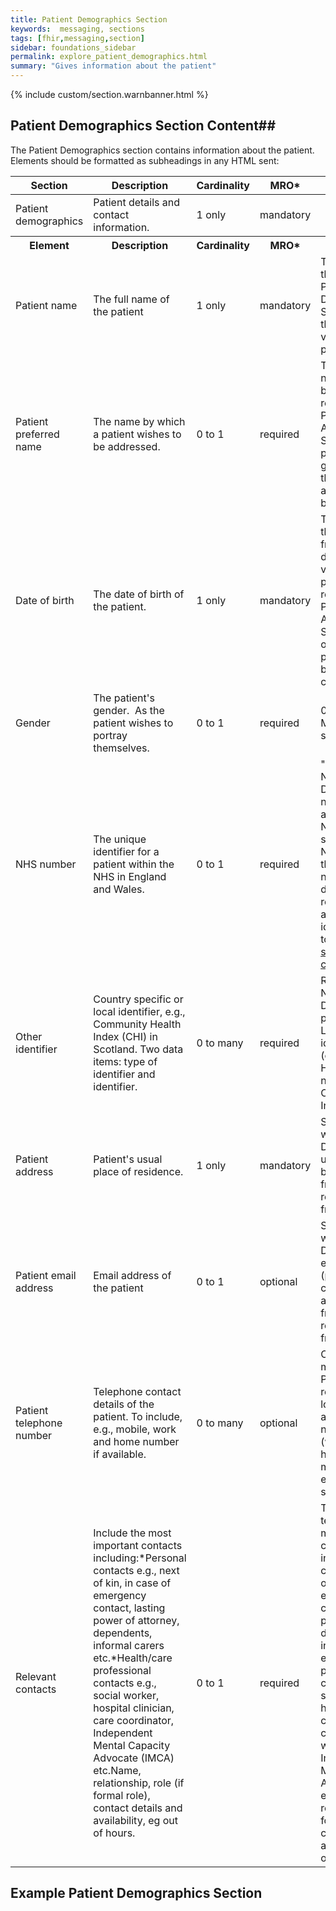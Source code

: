 ```yaml
---
title: Patient Demographics Section
keywords:  messaging, sections
tags: [fhir,messaging,section]
sidebar: foundations_sidebar
permalink: explore_patient_demographics.html
summary: "Gives information about the patient"
---
```


{% include custom/section.warnbanner.html %}


## Patient Demographics Section Content##
The Patient Demographics section contains information about the patient. Elements should be formatted as subheadings in any HTML sent:
 
<table style="width:100%;max-width: 100%;">
	<thead>
		<tr>
			<th width="18%">Section</th>
			<th width="30%">Description</th>
			<th width="11%">Cardinality</th>
			<th width="11%">MRO*</th>
			<th width="30%">Values</th>
		</tr>
	</thead>
 <tbody>
  <tr>
   <td>Patient demographics</td>
   <td>Patient details and contact information.</td>
   <td>1 only</td>
   <td>mandatory</td>
   <td>&nbsp;</td>
  </tr>
		<tr>
			<th>Element</th>
			<th>Description</th>
			<th>Cardinality</th>
			<th>MRO*</th>
			<th>Values</th>
		</tr>
  <tr>
   <td>Patient name</td>
   <td>The full name of the patient</td>
   <td>1 only</td>
   <td>mandatory</td>
   <td>The legal name of the patient from the Patient Demographics Service (PDS), or the name volunteered by the patient.</td>
  </tr>
  <tr>
   <td>Patient preferred name</td>
   <td>The name by which a patient wishes to be addressed.</td>
   <td>0 to 1</td>
   <td>required</td>
   <td>The preferred name volunteered by the patient and recorded on the Patient Administration System (PAS), or a preferred name given by PDS that the patient has asked to be called by.</td>
  </tr>
  <tr>
   <td>Date of birth</td>
   <td>The date of birth of the patient.</td>
   <td>1 only</td>
   <td>mandatory</td>
   <td>The date of birth of the patient taken from PDS, or the date of birth volunteered by the patient (as recorded on the PAS (Patient Administration System). The date of birth will be as precise as possible, but should at least contain a year</td>
  </tr>
  <tr>
   <td>Gender</td>
   <td>The patient's gender.  As the patient wishes to portray themselves.</td>
   <td>0 to 1</td>
   <td>required</td>
   <td>0 Not known1 Male2 Female9 Not specified</td>
  </tr>
  <tr>
   <td>NHS number</td>
   <td>The unique identifier for a patient within the NHS in England and Wales.</td>
   <td>0 to 1</td>
   <td>required</td>
   <td>"Sent as per the NHS Data Dictionary NHS number. Traced and verified NHS Numbers only should be used i.e. NHS value 01. If there is no NHS number then this data item should be reported as null and other unique identifiers will need to flow. <a href="http://www.datadictionary.nhs.uk/data_dictionary/data_field_notes/n/nhs/nhs_number_status_indicator_code_de.asp?shownav=1"/> number status indicator code:</td>
</tr>
<tr>
   <td>Other identifier</td>
   <td>Country specific or local identifier, e.g., Community Health Index (CHI) in Scotland. Two data items: type of identifier and identifier.</td>
   <td>0 to many</td>
   <td>required</td>
   <td>Recorded as per NHS Data Dictionary: - Local patient identifier, -Local patient identified (extended), -Health and Care number, -Community Health Index number</td>
  </tr>
  <tr>
   <td>Patient address</td>
   <td>Patient's usual place of residence.</td>
   <td>1 only</td>
   <td>mandatory</td>
   <td>Sent in accordance with the NHS Data Dictionary: patient usual address. May be auto generated from PDS, GP referral record, or from the local PAS.</td>
  </tr>
  <tr>
   <td>Patient email address</td>
   <td>Email address of the patient</td>
   <td>0 to 1</td>
   <td>optional</td>
   <td>Set in accordance with the NHS Data Dictionary: contact email address (patient or lead contact). May be auto generated from PDS, GP referral record, or from the local PAS.</td>
  </tr>
  <tr>
   <td>Patient telephone number</td>
   <td>Telephone contact details of the patient. To include, e.g., mobile, work and home number if available.</td>
   <td>0 to many</td>
   <td>optional</td>
   <td>Contact details may come from PDS, or those recorded on the local PAS.Both the actual contact number and its use (work number, home number, mobile number etc.) should be sent.</td>
  </tr>
  <tr>
   <td>Relevant contacts</td>
   <td>Include the most important contacts including:*Personal contacts e.g., next of kin, in case of emergency contact, lasting power of attorney, dependents, informal carers etc.*Health/care professional contacts e.g., social worker, hospital clinician, care coordinator, Independent Mental Capacity Advocate (IMCA) etc.Name, relationship, role (if formal role), contact details and availability, eg out of hours.</td>
   <td>0 to 1</td>
   <td>required</td>
   <td>This will be free text.Include the most important contacts including:*Personal contacts e.g., next of kin, in case of emergency contact, lasting power of attorney, dependents, informal carers etc.*Health/care professional contacts e.g., social worker, hospital clinician, care coordinator/Key worker, Independent Mental Capacity Advocate (IMCA) etc.*Name, relationship, role (if formal role), contact details and availability, eg out of hours.</td>
  </tr>
 </tbody>
</table>


## Example Patient Demographics Section ##

<script src="https://gist.github.com/IOPS-DEV/026543c2f908d49850f5eb15f9186936.js"></script>






